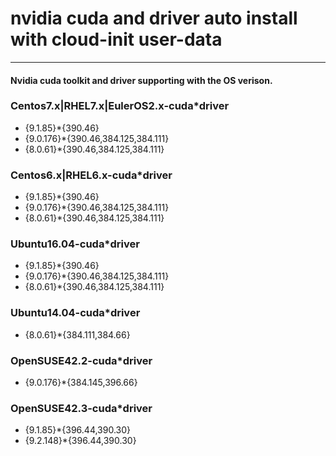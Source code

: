 # nvidia cuda and driver auto install with cloud-init user-data #
----------------------------------------------------------------

#### Nvidia cuda toolkit and driver supporting with the OS verison.
### Centos7.x|RHEL7.x|EulerOS2.x-cuda*driver
  - {9.1.85}*{390.46}
  - {9.0.176}*{390.46,384.125,384.111}
  - {8.0.61}*{390.46,384.125,384.111}

### Centos6.x|RHEL6.x-cuda*driver
  - {9.1.85}*{390.46}
  - {9.0.176}*{390.46,384.125,384.111}
  - {8.0.61}*{390.46,384.125,384.111}

### Ubuntu16.04-cuda*driver
  - {9.1.85}*{390.46}
  - {9.0.176}*{390.46,384.125,384.111}
  - {8.0.61}*{390.46,384.125,384.111}

### Ubuntu14.04-cuda*driver
  - {8.0.61}*{384.111,384.66}

### OpenSUSE42.2-cuda*driver
  - {9.0.176}*{384.145,396.66}

### OpenSUSE42.3-cuda*driver
  - {9.1.85}*{396.44,390.30}
  - {9.2.148}*{396.44,390.30}

